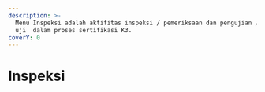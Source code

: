```yaml
---
description: >-
  Menu Inspeksi adalah aktifitas inspeksi / pemeriksaan dan pengujian / riksa
  uji  dalam proses sertifikasi K3.
coverY: 0
---
```


# Inspeksi

